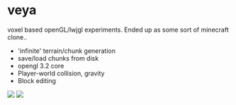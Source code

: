 veya
====
voxel based openGL/lwjgl experiments. Ended up as some sort of minecraft clone..

* 'infinite' terrain/chunk generation
* save/load chunks from disk
* opengl 3.2 core
* Player-world collision, gravity
* Block editing

![](https://i.imgur.com/ba9SYLt.jpg)
![](https://i.imgur.com/vK0FWkQ.png)
